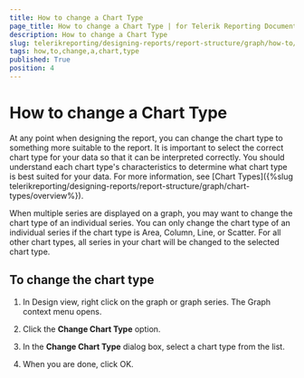 ```yaml
---
title: How to change a Chart Type
page_title: How to change a Chart Type | for Telerik Reporting Documentation
description: How to change a Chart Type
slug: telerikreporting/designing-reports/report-structure/graph/how-to/how-to-change-a-chart-type
tags: how,to,change,a,chart,type
published: True
position: 4
---
```


# How to change a Chart Type



At any point when designing the report, you can change the chart type to something more suitable to the report.            It is important to select the correct chart type for your data so that it can be interpreted correctly.            You should understand each chart type's characteristics to determine what chart type is best suited for your data.            For more information, see [Chart Types]({%slug telerikreporting/designing-reports/report-structure/graph/chart-types/overview%}).       

When multiple series are displayed on a graph, you may want to change the chart type of an individual series.            You can only change the chart type of an individual series if the chart type is Area, Column, Line, or Scatter.            For all other chart types, all series in your chart will be changed to the selected chart type.       

## To change the chart type

1. In Design view, right click on the graph or graph series.    The Graph context menu opens.

1. Click the __Change Chart Type__  option.

1. In the __Change Chart Type__  dialog box, select a chart type from the list.

1. When you are done, click OK.
